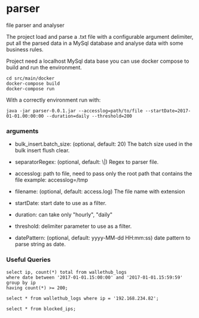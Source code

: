 # parser
file parser and analyser

The project load and parse a .txt file with a configurable argument delimiter, put all the parsed data in a MySql database and analyse data with some business rules.

Project need a localhost MySql data base you can use docker compose to build and run the environment.
```
cd src/main/docker
docker-compose build
docker-compose run
````

With a correctly environment run with:

```
java -jar parser-0.0.1.jar --accesslog=path/to/file --startDate=2017-01-01.00:00:00 --duration=daily --threshold=200
```

### arguments
* bulk_insert.batch_size: (optional, default: 20) The batch size used in the bulk insert flush clear.
* separatorRegex: (optional, default: \\|) Regex to parser file.
* accesslog: path to file, need to pass only the root path that contains the file example: accesslog=/tmp
* filename: (optional, default: access.log) The file name with extension

* startDate: start date to use as a filter.
* duration: can take only "hourly", "daily"
* threshold: delimiter parameter to use as a filter.
* datePattern: (optional, default: yyyy-MM-dd HH:mm:ss) date pattern to parse string as date.

### Useful Queries

```
select ip, count(*) total from wallethub_logs
where date between '2017-01-01.15:00:00' and '2017-01-01.15:59:59'
group by ip
having count(*) >= 200;
```

```
select * from wallethub_logs where ip = '192.168.234.82';
```

```
select * from blocked_ips;
```

